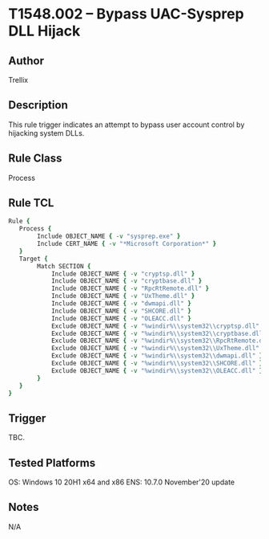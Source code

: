 # T1548.002 – Bypass UAC-Sysprep DLL Hijack

## Author
Trellix

## Description
This rule trigger indicates an attempt to bypass user account control by hijacking system DLLs. 

## Rule Class 
Process

## Rule TCL
```tcl
Rule {
   Process {
        Include OBJECT_NAME { -v "sysprep.exe" }
        Include CERT_NAME { -v "*Microsoft Corporation*" }
   }
   Target {
        Match SECTION {
            Include OBJECT_NAME { -v "cryptsp.dll" }
            Include OBJECT_NAME { -v "cryptbase.dll" }
            Include OBJECT_NAME { -v "RpcRtRemote.dll" }
            Include OBJECT_NAME { -v "UxTheme.dll" }
            Include OBJECT_NAME { -v "dwmapi.dll" }
            Include OBJECT_NAME { -v "SHCORE.dll" }
            Include OBJECT_NAME { -v "OLEACC.dll" }
            Exclude OBJECT_NAME { -v "%windir%\\system32\\cryptsp.dll" }
            Exclude OBJECT_NAME { -v "%windir%\\system32\\cryptbase.dll" }
            Exclude OBJECT_NAME { -v "%windir%\\system32\\RpcRtRemote.dll" }
            Exclude OBJECT_NAME { -v "%windir%\\system32\\UxTheme.dll" }
            Exclude OBJECT_NAME { -v "%windir%\\system32\\dwmapi.dll" }
            Exclude OBJECT_NAME { -v "%windir%\\system32\\SHCORE.dll" }
            Exclude OBJECT_NAME { -v "%windir%\\system32\\OLEACC.dll" }
        }
   }
}
```

## Trigger
TBC.

## Tested Platforms
OS: Windows 10 20H1 x64 and x86
ENS: 10.7.0 November'20 update

## Notes
N/A
